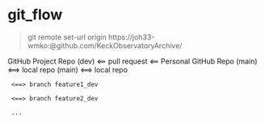 # git_flow

>git remote set-url origin https://joh33-wmko:<token>@github.com/KeckObservatoryArchive/<repo>

GitHub Project Repo (dev) <== pull request <== Personal GitHub Repo (main) <==> local repo (main) <==> local repo <dev>

     <==> branch feature1_dev

     <==> branch feature2_dev

     ...
